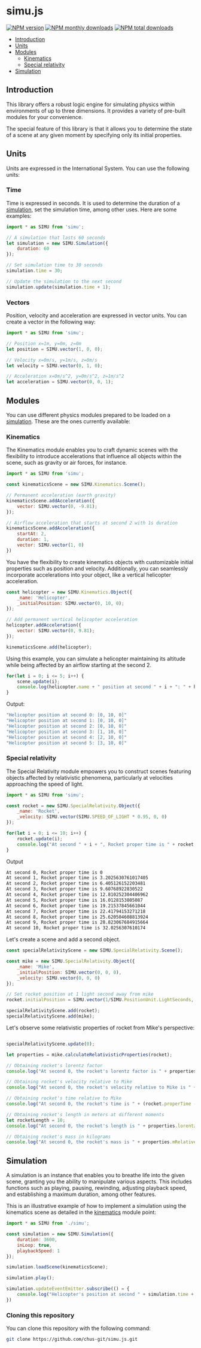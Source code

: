 # simu.js

[![NPM version](https://img.shields.io/npm/v/simu.svg?style=flat)](https://www.npmjs.com/package/simu) [![NPM monthly downloads](https://img.shields.io/npm/dm/simu.svg?style=flat)](https://npmjs.org/package/simu) [![NPM total downloads](https://img.shields.io/npm/dt/simu.svg?style=flat)](https://npmjs.org/package/simu)

- [Introduction](#introduction)
- [Units](#units)
- [Modules](#modules)
    - [Kinematics](#kinematics)
    - [Special relativity](#special-relativity)
- [Simulation](#simulation-1)

## Introduction

This library offers a robust logic engine for simulating physics within environments of up to three dimensions. It provides a variety of pre-built modules for your convenience.

The special feature of this library is that it allows you to determine the state of a scene at any given moment by specifying only its initial properties.

## Units

Units are expressed in the International System. You can use the following units:

### Time

Time is expressed in seconds. It is used to determine the duration of a [simulation](#simulation), set the simulation time, among other uses. Here are some examples:

```javascript
import * as SIMU from 'simu';

// A simulation that lasts 60 seconds
let simulation = new SIMU.Simulation({
    duration: 60
});

// Set simulation time to 30 seconds
simulation.time = 30;

// Update the simulation to the next second
simulation.update(simulation.time + 1);
```

### Vectors

Position, velocity and acceleration are expressed in vector units. You can create a vector in the following way:

```javascript
import * as SIMU from 'simu';

// Position x=1m, y=0m, z=0m
let position = SIMU.vector(1, 0, 0);

// Velocity x=0m/s, y=1m/s, z=0m/s
let velocity = SIMU.vector(0, 1, 0);

// Acceleration x=0m/s^2, y=0m/s^2, z=1m/s^2
let acceleration = SIMU.vector(0, 0, 1);
```

## Modules

You can use different physics modules prepared to be loaded on a [simulation](#simulation). These are the ones currently available:

### Kinematics

The Kinematics module enables you to craft dynamic scenes with the flexibility to introduce accelerations that influence all objects within the scene, such as gravity or air forces, for instance.

```javascript
import * as SIMU from 'simu';

const kinematicsScene = new SIMU.Kinematics.Scene();

// Permanent acceleration (earth gravity)
kinematicsScene.addAcceleration({
    vector: SIMU.vector(0, -9.81);
});

// Airflow acceleration that starts at second 2 with 1s duration
kinematicsScene.addAcceleration({
    startAt: 2,
    duration: 1,
    vector: SIMU.vector(1, 0)
})
```

You have the flexibility to create kinematics objects with customizable initial properties such as position and velocity. Additionally, you can seamlessly incorporate accelerations into your object, like a vertical helicopter acceleration.

```javascript
const helicopter = new SIMU.Kinematics.Object({
    _name: 'Helicopter',
    _initialPosition: SIMU.vector(0, 10, 0);
});

// Add permanent vertical helicopter acceleration
helicopter.addAcceleration({
    vector: SIMU.vector(0, 9.81);
});

kinematicsScene.add(helicopter);
```

Using this example, you can simulate a helicopter maintaining its altitude while being affected by an airflow starting at the second 2.

```javascript
for(let i = 0; i <= 5; i++) {
    scene.update(i);
    console.log(helicopter.name + " position at second " + i + ": " + helicopter.position.vector)
}
```

Output:

```bash
"Helicopter position at second 0: [0, 10, 0]"
"Helicopter position at second 1: [0, 10, 0]"
"Helicopter position at second 2: [0, 10, 0]"
"Helicopter position at second 3: [1, 10, 0]"
"Helicopter position at second 4: [2, 10, 0]"
"Helicopter position at second 5: [3, 10, 0]"
```

### Special relativity

The Special Relativity module empowers you to construct scenes featuring objects affected by relativistic phenomena, particularly at velocities approaching the speed of light.

```javascript
import * as SIMU from 'simu';

const rocket = new SIMU.SpecialRelativity.Object({
    _name: 'Rocket',
    _velocity: SIMU.vector(SIMU.SPEED_OF_LIGHT * 0.95, 0, 0)
});

for(let i = 0; i <= 10; i++) {
    rocket.update(i);
    console.log("At second " + i + ", Rocket proper time is " + rocket.properTime)
}
```

Output

```bash
At second 0, Rocket proper time is 0
At second 1, Rocket proper time is 3.2025630761017405
At second 2, Rocket proper time is 6.405126152203481
At second 3, Rocket proper time is 9.60768922830522
At second 4, Rocket proper time is 12.810252304406962
At second 5, Rocket proper time is 16.0128153805087
At second 6, Rocket proper time is 19.21537845661044
At second 7, Rocket proper time is 22.41794153271218
At second 8, Rocket proper time is 25.620504608813924
At second 9, Rocket proper time is 28.823067684915664
At second 10, Rocket proper time is 32.0256307610174
```

Let's create a scene and add a second object.

```javascript
const specialRelativityScene = new SIMU.SpecialRelativity.Scene();

const mike = new SIMU.SpecialRelativity.Object({
    _name: 'Mike',
    _initialPosition: SIMU.vector(0, 0, 0),
    _velocity: SIMU.vector(0, 0, 0)
});

// Set rocket position at 1 light second away from mike
rocket.initialPosition = SIMU.vector(1/SIMU.PositionUnit.LightSeconds, 1000, 0);

specialRelativityScene.add(rocket);
specialRelativityScene.add(mike);
```

Let's observe some relativistic properties of rocket from Mike's perspective:

```javascript

specialRelativityScene.update(0);

let properties = mike.calculateRelativisticProperties(rocket);

// Obtaining rocket's lorentz factor
console.log("At second 0, the rocket's lorentz factor is " + properties.lorentzFactor + " from Mike's perspective");

// Obtaining rocket's velocity relative to Mike
console.log("At second 0, the rocket's velocity relative to Mike is " + properties.vRelative.vector);

// Obtaining rocket's time relative to Mike
console.log("At second 0, the rocket's time is " + (rocket.properTime - mike.properTime) + " seconds behind Mike's");

// Obtaining rocket's length in meters at different moments
let rocketLength = 10;
console.log("At second 0, the rocket's length is " + properties.lorentzFactor * rocketLength + " meters from Mike's perspective");

// Obtaining rocket's mass in kilograms
console.log("At second 0, the rocket's mass is " + properties.mRelative + " kilograms from Mike's perspective");
```

## Simulation

A simulation is an instance that enables you to breathe life into the given scene, granting you the ability to manipulate various aspects. This includes functions such as playing, pausing, rewinding, adjusting playback speed, and establishing a maximum duration, among other features.

This is an illustrative example of how to implement a simulation using the kinematics scene as detailed in the [kinematics](#kinematics) module point:

```javascript
import * as SIMU from './simu';

const simulation = new SIMU.Simulation({
    duration: 3600,
    inLoop: true,
    playbackSpeed: 1
});

simulation.loadScene(kinematicsScene);

simulation.play();

simulation.updateEventEmitter.subscribe(() = {
    console.log("Helicopter's position at second " + simulation.time + ": " + helicopter.position.vector)
})
```

### Cloning this repository

You can clone this repository with the following command:

```sh
git clone https://github.com/chus-git/simu.js.git
```